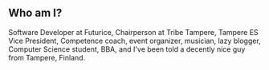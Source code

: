 ## Who am I?

Software Developer at Futurice, Chairperson at Tribe Tampere, Tampere ES Vice President, Competence coach, event organizer, musician, lazy blogger, Computer Science student, BBA, and I've been told a decently nice guy from Tampere, Finland.
